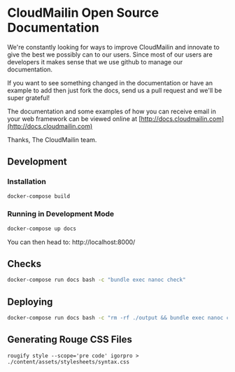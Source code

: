 # CloudMailin Open Source Documentation

We're constantly looking for ways to improve CloudMailin and innovate to give the best we possibly can to our users. Since most of our users are developers it makes sense that we use github to manage our documentation.

If you want to see something changed in the documentation or have an example to add then just fork the docs, send us a pull request and we'll be super grateful!

The documentation and some examples of how you can receive email in your web framework can be viewed online at [http://docs.cloudmailin.com](http://docs.cloudmailin.com)

Thanks,
The CloudMailin team.

## Development

### Installation

```bash
docker-compose build
```

### Running in Development Mode

```bash
docker-compose up docs
```

You can then head to: http://localhost:8000/

## Checks

```bash
docker-compose run docs bash -c "bundle exec nanoc check"
```

## Deploying

```bash
docker-compose run docs bash -c "rm -rf ./output && bundle exec nanoc compile -e staging && FOG_RC=.fog bundle exec nanoc deploy --target staging"
```

## Generating Rouge CSS Files

```
rougify style --scope='pre code' igorpro > ./content/assets/stylesheets/syntax.css
```
